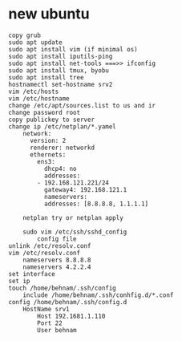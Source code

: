 # new ubuntu
	copy grub
	sudo apt update
	sudo apt install vim (if minimal os)
	sudo apt install iputils-ping
	sudo apt install net-tools ===>> ifconfig
	sudo apt install tmux, byobu
	sudo apt install tree
	hostnamectl set-hostname srv2
	vim /etc/hosts
	vim /etc/hostname
	change /etc/apt/sources.list to us and ir
	change password root
	copy publickey to server
	change ip /etc/netplan/*.yamel
		network:
		  version: 2
		  renderer: networkd
		  ethernets:
		    ens3:
		      dhcp4: no
		      addresses:
			- 192.168.121.221/24
		      gateway4: 192.168.121.1
		      nameservers:
			  addresses: [8.8.8.8, 1.1.1.1]
			  
		netplan try or netplan apply
		
		sudo vim /etc/ssh/sshd_config
			config file	
	unlink /etc/resolv.conf
	vim /etc/resolv.conf
		nameservers 8.8.8.8
		nameservers 4.2.2.4
	set interface
	set ip
	touch /home/behnam/.ssh/config
		include /home/behnam/.ssh/conhfig.d/*.conf
	config /home/behnam/.ssh/config.d
		HostName srv1
			Host 192.1681.1.110
			Port 22
			User behnam